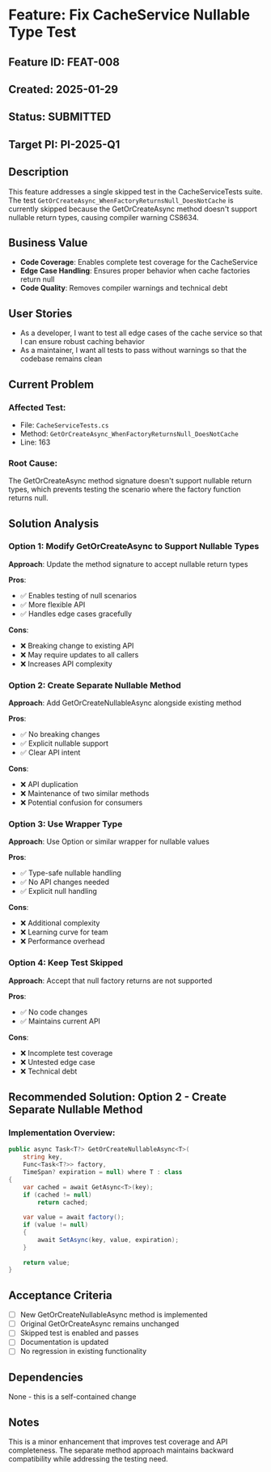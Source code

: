 # Feature: Fix CacheService Nullable Type Test

## Feature ID: FEAT-008
## Created: 2025-01-29
## Status: SUBMITTED
## Target PI: PI-2025-Q1

## Description

This feature addresses a single skipped test in the CacheServiceTests suite. The test `GetOrCreateAsync_WhenFactoryReturnsNull_DoesNotCache` is currently skipped because the GetOrCreateAsync method doesn't support nullable return types, causing compiler warning CS8634.

## Business Value

- **Code Coverage**: Enables complete test coverage for the CacheService
- **Edge Case Handling**: Ensures proper behavior when cache factories return null
- **Code Quality**: Removes compiler warnings and technical debt

## User Stories

- As a developer, I want to test all edge cases of the cache service so that I can ensure robust caching behavior
- As a maintainer, I want all tests to pass without warnings so that the codebase remains clean

## Current Problem

### Affected Test:
- File: `CacheServiceTests.cs`
- Method: `GetOrCreateAsync_WhenFactoryReturnsNull_DoesNotCache`
- Line: 163

### Root Cause:
The GetOrCreateAsync method signature doesn't support nullable return types, which prevents testing the scenario where the factory function returns null.

## Solution Analysis

### Option 1: Modify GetOrCreateAsync to Support Nullable Types
**Approach**: Update the method signature to accept nullable return types

**Pros**:
- ✅ Enables testing of null scenarios
- ✅ More flexible API
- ✅ Handles edge cases gracefully

**Cons**:
- ❌ Breaking change to existing API
- ❌ May require updates to all callers
- ❌ Increases API complexity

### Option 2: Create Separate Nullable Method
**Approach**: Add GetOrCreateNullableAsync alongside existing method

**Pros**:
- ✅ No breaking changes
- ✅ Explicit nullable support
- ✅ Clear API intent

**Cons**:
- ❌ API duplication
- ❌ Maintenance of two similar methods
- ❌ Potential confusion for consumers

### Option 3: Use Wrapper Type
**Approach**: Use Option<T> or similar wrapper for nullable values

**Pros**:
- ✅ Type-safe nullable handling
- ✅ No API changes needed
- ✅ Explicit null handling

**Cons**:
- ❌ Additional complexity
- ❌ Learning curve for team
- ❌ Performance overhead

### Option 4: Keep Test Skipped
**Approach**: Accept that null factory returns are not supported

**Pros**:
- ✅ No code changes
- ✅ Maintains current API

**Cons**:
- ❌ Incomplete test coverage
- ❌ Untested edge case
- ❌ Technical debt

## Recommended Solution: Option 2 - Create Separate Nullable Method

### Implementation Overview:

```csharp
public async Task<T?> GetOrCreateNullableAsync<T>(
    string key, 
    Func<Task<T?>> factory,
    TimeSpan? expiration = null) where T : class
{
    var cached = await GetAsync<T>(key);
    if (cached != null)
        return cached;
    
    var value = await factory();
    if (value != null)
    {
        await SetAsync(key, value, expiration);
    }
    
    return value;
}
```

## Acceptance Criteria

- [ ] New GetOrCreateNullableAsync method is implemented
- [ ] Original GetOrCreateAsync remains unchanged
- [ ] Skipped test is enabled and passes
- [ ] Documentation is updated
- [ ] No regression in existing functionality

## Dependencies

None - this is a self-contained change

## Notes

This is a minor enhancement that improves test coverage and API completeness. The separate method approach maintains backward compatibility while addressing the testing need.